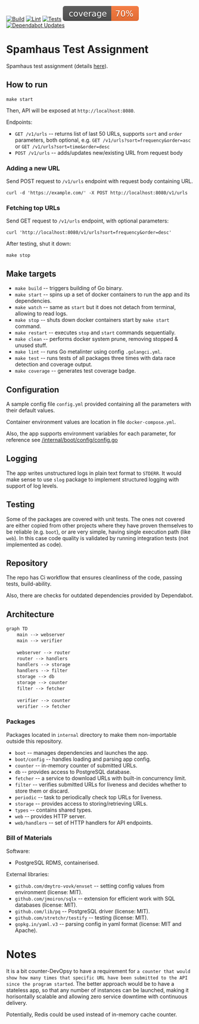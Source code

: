 [![Build](https://github.com/dmytro-vovk/shta/actions/workflows/ci.yaml/badge.svg)](https://github.com/dmytro-vovk/shta/actions/workflows/ci.yaml)
[![Lint](https://github.com/dmytro-vovk/shta/actions/workflows/lint.yaml/badge.svg)](https://github.com/dmytro-vovk/shta/actions/workflows/lint.yaml)
[![Tests](https://github.com/dmytro-vovk/shta/actions/workflows/tests.yaml/badge.svg)](https://github.com/dmytro-vovk/shta/actions/workflows/tests.yaml)
![coverage](https://github.com/dmytro-vovk/shta/blob/master/coverage.svg)
[![Dependabot Updates](https://github.com/dmytro-vovk/shta/actions/workflows/dependabot/dependabot-updates/badge.svg)](https://github.com/dmytro-vovk/shta/actions/workflows/dependabot/dependabot-updates)

# Spamhaus Test Assignment

Spamhaus test assignment (details [here](ASSIGNMENT.md)).

## How to run

```shell
make start
```

Then, API will be exposed at `http://localhost:8080`.

Endpoints:
 - `GET /v1/urls` -- returns list of last 50 URLs, supports `sort` and `order` parameters, both optional, e.g. `GET /v1/urls?sort=frequency&order=asc` or `GET /v1/urls?sort=time&order=desc` 
 - `POST /v1/urls` -- adds/updates new/existing URL from request body

### Adding a new URL

Send POST request to `/v1/urls` endpoint with request body containing URL.
```shell
curl -d 'https://example.com/' -X POST http://localhost:8080/v1/urls
```
### Fetching top URLs

Send GET request to `/v1/urls` endpoint, with optional parameters:

```shell
curl 'http://localhost:8080/v1/urls?sort=frequency&order=desc'
```

After testing, shut it down:

```shell
make stop
```

## Make targets

- `make build` -- triggers building of Go binary.
- `make start` -- spins up a set of docker containers to run the app and its dependencies.
- `make watch` -- same as `start` but it does not detach from terminal, allowing to read logs.
- `make stop` -- shuts down docker containers start by `make start` command.
- `make restart` -- executes `stop` and `start` commands sequentially.
- `make clean` -- performs docker system prune, removing stopped & unused stuff.
- `make lint` -- runs Go metalinter using config `.golangci.yml`.
- `make test` -- runs tests of all packages three times with data race detection and coverage output.
- `make coverage` -- generates test coverage badge.

## Configuration

A sample config file `config.yml` provided containing all the parameters with their default values.

Container environment values are location in file `docker-compose.yml`.

Also, the app supports environment variables for each parameter, for reference see [/internal/boot/config/config.go](./internal/boot/config/config.go)

## Logging

The app writes unstructured logs in plain text format to `STDERR`.
It would make sense to use `slog` package to implement structured logging with support of log levels. 

## Testing

Some of the packages are covered with unit tests. 
The ones not covered are either copied from other projects where they have proven themselves to be reliable (e.g. `boot`),
or are very simple, having single execution path (like `web`). In this case code quality is validated by running integration tests
(not implemented as code). 

## Repository

The repo has Ci workflow that ensures cleanliness of the code, passing tests, build-ability.

Also, there are checks for outdated dependencies provided by Dependabot. 

## Architecture

```mermaid
graph TD
	main --> webserver
	main --> verifier
	
    webserver --> router
    router --> handlers
    handlers --> storage
    handlers --> filter
    storage --> db
    storage --> counter
    filter --> fetcher
    
    verifier --> counter
    verifier --> fetcher
```

### Packages
Packages located in `internal` directory to make them non-importable outside this repository.

 - `boot` -- manages dependencies and launches the app.
 - `boot/config` -- handles loading and parsing app config.
 - `counter` -- in-memory counter of submitted URLs.
 - `db` -- provides access to PostgreSQL database. 
 - `fetcher` -- a service to download URLs with built-in concurrency limit.
 - `filter` -- verifies submitted URLs for liveness and decides whether to store them or discard. 
 - `periodic` -- task to periodically check top URLs for liveness.
 - `storage` -- provides access to storing/retrieving URLs.
 - `types` -- contains shared types.
 - `web` -- provides HTTP server.
 - `web/handlers` -- set of HTTP handlers for API endpoints.

### Bill of Materials

Software:
- PostgreSQL RDMS, containerised.

External libraries:
- `github.com/dmytro-vovk/envset` -- setting config values from environment (license: MIT). 
- `github.com/jmoiron/sqlx` -- extension for efficient work with SQL databases (license: MIT).
- `github.com/lib/pq` -- PostgreSQL driver (license: MIT).
- `github.com/stretchr/testify` -- testing (license: MIT).
- `gopkg.in/yaml.v3` -- parsing config in yaml format (license: MIT and Apache).

# Notes

It is a bit counter-DevOpsy to have a requirement for `a counter that would show how many times that specific URL have been submitted to the API since the program started`.
The better approach would be to have a stateless app, so that any number of instances can be launched,
making it horisontally scalable and allowing zero service downtime with continuous delivery.  

Potentially, Redis could be used instead of in-memory cache counter. 

